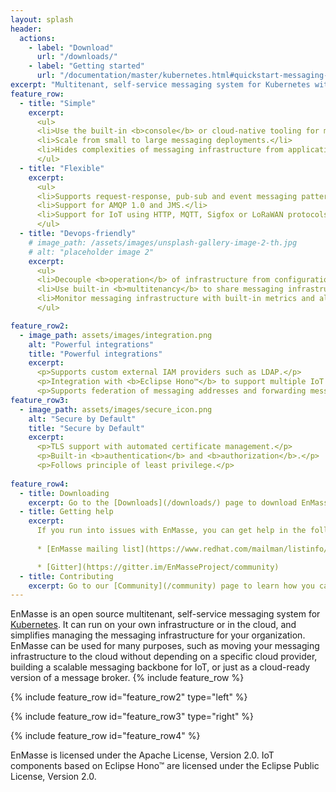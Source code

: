 ```yaml
---
layout: splash
header:
  actions:
    - label: "Download"
      url: "/downloads/"
    - label: "Getting started"
      url: "/documentation/master/kubernetes.html#quickstart-messaging-gs"
excerpt: "Multitenant, self-service messaging system for Kubernetes with first-class support for IoT"
feature_row:
  - title: "Simple"
    excerpt:
      <ul>
      <li>Use the built-in <b>console</b> or cloud-native tooling for management and monitoring.</li>
      <li>Scale from small to large messaging deployments.</li>
      <li>Hides complexities of messaging infrastructure from applications.</li>
      </ul>
  - title: "Flexible"
    excerpt:
      <ul>
      <li>Supports request-response, pub-sub and event messaging patterns.</li>
      <li>Support for AMQP 1.0 and JMS.</li>
      <li>Support for IoT using HTTP, MQTT, Sigfox or LoRaWAN protocols.</li>
      </ul>
  - title: "Devops-friendly"
    # image_path: /assets/images/unsplash-gallery-image-2-th.jpg
    # alt: "placeholder image 2"
    excerpt:
      <ul>
      <li>Decouple <b>operation</b> of infrastructure from configuration and use by <b>applications</b>.</li>
      <li>Use built-in <b>multitenancy</b> to share messaging infrastructure among multiple applications.</li>
      <li>Monitor messaging infrastructure with built-in metrics and alerts.</li>
      </ul>

feature_row2:
  - image_path: assets/images/integration.png
    alt: "Powerful integrations"
    title: "Powerful integrations"
    excerpt:
      <p>Supports custom external IAM providers such as LDAP.</p>
      <p>Integration with <b>Eclipse Hono™</b> to support multiple IoT protocols, device and tenant management.</p>
      <p>Supports federation of messaging addresses and forwarding messages to and from any AMQP 1.0 provider.</p>
feature_row3:
  - image_path: assets/images/secure_icon.png
    alt: "Secure by Default"
    title: "Secure by Default"
    excerpt:
      <p>TLS support with automated certificate management.</p>
      <p>Built-in <b>authentication</b> and <b>authorization</b>.</p>
      <p>Follows principle of least privilege.</p>
      
feature_row4:
  - title: Downloading
    excerpt: Go to the [Downloads](/downloads/) page to download EnMasse. The release artifacts contain YAML files for installing and configuring EnMasse. Container images used in the releases are published to [Quay.io](https://quay.io/repository/enmasse/).
  - title: Getting help
    excerpt:
      If you run into issues with EnMasse, you can get help in the following places
      
      * [EnMasse mailing list](https://www.redhat.com/mailman/listinfo/enmasse)

      * [Gitter](https://gitter.im/EnMasseProject/community)
  - title: Contributing
    excerpt: Go to our [Community](/community) page to learn how you can contribute to EnMasse.
---
```


EnMasse is an open source multitenant, self-service messaging system for [Kubernetes](https://kubernetes.io). It can run on your own infrastructure or in the cloud, and simplifies managing the messaging infrastructure for your organization. EnMasse can be used for many purposes, such as moving your messaging infrastructure to the cloud without depending on a specific cloud provider, building a scalable messaging backbone for IoT, or just as a cloud-ready version of a message broker.
{% include feature_row %}

{% include feature_row id="feature_row2" type="left" %}

{% include feature_row id="feature_row3" type="right" %}

{% include feature_row id="feature_row4" %}

EnMasse is licensed under the Apache License, Version 2.0. IoT components based on Eclipse Hono™ are licensed under the Eclipse Public License, Version 2.0.

